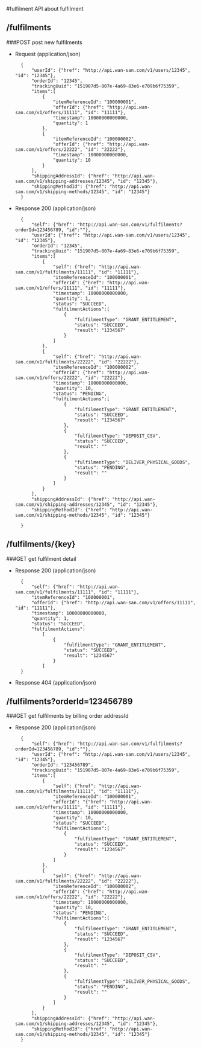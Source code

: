#fulfilment
API about fulfilment

## /fulfilments
###POST
post new fulfilments

+ Request (application/json)

        {
            "userId": {"href": "http://api.wan-san.com/v1/users/12345", "id": "12345"},
            "orderId": "12345",
            "trackingUuid": "151907d5-807e-4a69-83e6-e709b6f75359",
            "items":[
                {
                    "itemReferenceId": "100000001",
                    "offerId": {"href": "http://api.wan-san.com/v1/offers/11111", "id": "11111"},
                    "timestamp": 10000000000000,
                    "quantity": 1
                },
                {
                    "itemReferenceId": "100000002",
                    "offerId": {"href": "http://api.wan-san.com/v1/offers/22222", "id": "22222"},
                    "timestamp": 10000000000000,
                    "quantity": 10
                }
            ],
            "shippingAddressId": {"href": "http://api.wan-san.com/v1/shipping-addresses/12345", "id": "12345"},
            "shippingMethodId": {"href": "http://api.wan-san.com/v1/shipping-methods/12345", "id": "12345"}
        }


+ Response 200 (application/json)

        {
            "self": {"href": "http://api.wan-san.com/v1/fulfilments?orderId=123456789, "id":""},
            "userId": {"href": "http://api.wan-san.com/v1/users/12345", "id": "12345"},
            "orderId": "12345",
            "trackingUuid": "151907d5-807e-4a69-83e6-e709b6f75359",
            "items":[
                {
                    "self": {"href": "http://api.wan-san.com/v1/fulfilments/11111", "id": "11111"},
                    "itemReferenceId": "100000001",
                    "offerId": {"href": "http://api.wan-san.com/v1/offers/11111", "id": "11111"},
                    "timestamp": 10000000000000,
                    "quantity": 1,
                    "status": "SUCCEED",
                    "fulfilmentActions":[
                        {
                            "fulfilmentType": "GRANT_ENTITLEMENT",
                            "status": "SUCCEED",
                            "result": "1234567"
                        }
                    ]
                },
                {
                    "self": {"href": "http://api.wan-san.com/v1/fulfilments/22222", "id": "22222"},
                    "itemReferenceId": "100000002",
                    "offerId": {"href": "http://api.wan-san.com/v1/offers/22222", "id": "22222"},
                    "timestamp": 10000000000000,
                    "quantity": 10,
                    "status": "PENDING",
                    "fulfilmentActions":[
                        {
                            "fulfilmentType": "GRANT_ENTITLEMENT",
                            "status": "SUCCEED",
                            "result": "1234567"
                        },
                        {
                            "fulfilmentType": "DEPOSIT_CSV",
                            "status": "SUCCEED",
                            "result": ""
                        },
                        {
                            "fulfilmentType": "DELIVER_PHYSICAL_GOODS",
                            "status": "PENDING",
                            "result": ""
                        }
                    ]
                }
            ],
            "shippingAddressId": {"href": "http://api.wan-san.com/v1/shipping-addresses/12345", "id": "12345"},
            "shippingMethodId": {"href": "http://api.wan-san.com/v1/shipping-methods/12345", "id": "12345"}

        }

## /fulfilments/{key}
###GET
get fulfilment detail

+ Response 200 (application/json)

        {
            "self": {"href": "http://api.wan-san.com/v1/fulfilments/11111", "id": "11111"},
            "itemReferenceId": "100000001",
            "offerId": {"href": "http://api.wan-san.com/v1/offers/11111", "id": "11111"},
            "timestamp": 10000000000000,
            "quantity": 1,
            "status": "SUCCEED",
            "fulfilmentActions":
                [
                    {
                        "fulfilmentType": "GRANT_ENTITLEMENT",
                        "status": "SUCCEED",
                        "result": "1234567"
                    }
                ]
        }

+ Response 404 (application/json)


## /fulfilments?orderId=123456789
###GET
get fulfilments by billing order addressId

+ Response 200 (application/json)

        {
            "self": {"href": "http://api.wan-san.com/v1/fulfilments?orderId=123456789, "id":""},
            "userId": {"href": "http://api.wan-san.com/v1/users/12345", "id": "12345"},
            "orderId": "123456789",
            "trackingUuid": "151907d5-807e-4a69-83e6-e709b6f75359",
            "items":[
                {
                    "self": {"href": "http://api.wan-san.com/v1/fulfilments/11111", "id": "11111"},
                    "itemReferenceId": "100000001",
                    "offerId": "{"href": "http://api.wan-san.com/v1/offers/11111", "id": "11111"},
                    "timestamp": 10000000000000,
                    "quantity": 10,
                    "status": "SUCCEED",
                    "fulfilmentActions":[
                        {
                            "fulfilmentType": "GRANT_ENTITLEMENT",
                            "status": "SUCCEED",
                            "result": "1234567"
                        }
                    ]
                },
                {
                    "self": {"href": "http://api.wan-san.com/v1/fulfilments/22222", "id": "22222"},
                    "itemReferenceId": "100000002",
                    "offerId": {"href": "http://api.wan-san.com/v1/offers/22222", "id": "22222"},
                    "timestamp": 10000000000000,
                    "quantity": 10,
                    "status": "PENDING",
                    "fulfilmentActions":[
                        {
                            "fulfilmentType": "GRANT_ENTITLEMENT",
                            "status": "SUCCEED",
                            "result": "1234567"
                        },
                        {
                            "fulfilmentType": "DEPOSIT_CSV",
                            "status": "SUCCEED",
                            "result": ""
                        },
                        {
                            "fulfilmentType": "DELIVER_PHYSICAL_GOODS",
                            "status": "PENDING",
                            "result": ""
                        }
                    ]
                }
            ],
            "shippingAddressId": {"href": "http://api.wan-san.com/v1/shipping-addresses/12345", "id": "12345"},
            "shippingMethodId": {"href": "http://api.wan-san.com/v1/shipping-methods/12345", "id": "12345"}
        }
